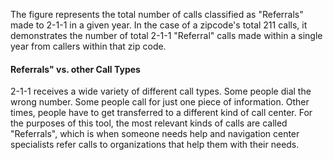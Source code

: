 
The figure represents the total number of calls classified as "Referrals" made to 2-1-1 in a given year. In the case of a zipcode's total 211 calls, it demonstrates the number of total 2-1-1 "Referral" calls made within a single year from callers within that zip code. 

#### Referrals" vs. other Call Types 

2-1-1 receives a wide variety of different call types. Some people dial the wrong number. Some people call for just one piece of information. Other times, people have to get transferred to a different kind of call center. For the purposes of this tool, the most relevant kinds of calls are called "Referrals", which is when someone needs help and navigation center specialists refer calls to organizations that help them with their needs. 
